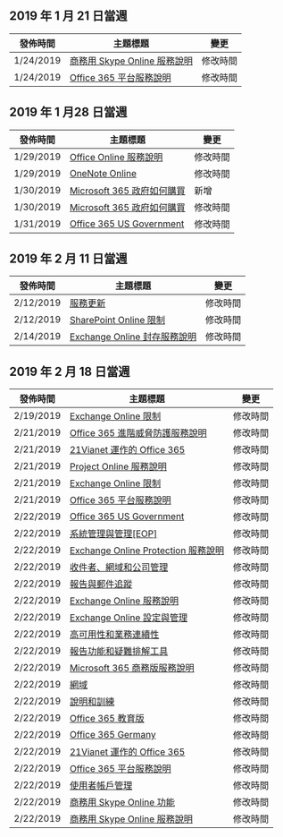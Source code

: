 <!-- This file is generated automatically each week. Changes made to this file will be overwritten.-->




## <a name="week-of-january-21-2019"></a>2019 年 1 月 21 日當週


| 發佈時間 |主題標題 | 變更 |
|------|------------|--------|
| 1/24/2019 | [商務用 Skype Online 服務說明](/Office365/ServiceDescriptions/skype-for-business-online-service-description/skype-for-business-online-service-description) | 修改時間 |
| 1/24/2019 | [Office 365 平台服務說明](/Office365/ServiceDescriptions/office-365-platform-service-description/office-365-platform-service-description) | 修改時間 |


## <a name="week-of-january-28-2019"></a>2019 年 1 月28 日當週


| 發佈時間 |主題標題 | 變更 |
|------|------------|--------|
| 1/29/2019 | [Office Online 服務說明](/Office365/ServiceDescriptions/office-online-service-description/office-online-service-description) | 修改時間 |
| 1/29/2019 | [OneNote Online](/Office365/ServiceDescriptions/office-online-service-description/onenote-online) | 修改時間 |
| 1/30/2019 | [Microsoft 365 政府如何購買](/Office365/ServiceDescriptions/office-365-platform-service-description/office-365-us-government/microsoft-365-government-how-to-buy) | 新增 |
| 1/30/2019 | [Microsoft 365 政府如何購買](/Office365/ServiceDescriptions/office-365-platform-service-description/office-365-us-government/microsoft-365-government-how-to-buy) | 修改時間 |
| 1/31/2019 | [Office 365 US Government](/Office365/ServiceDescriptions/office-365-platform-service-description/office-365-us-government/office-365-us-government) | 修改時間 |


## <a name="week-of-february-11-2019"></a>2019 年 2 月 11 日當週


| 發佈時間 |主題標題 | 變更 |
|------|------------|--------|
| 2/12/2019 | [服務更新](/Office365/ServiceDescriptions/office-365-platform-service-description/service-updates) | 修改時間 |
| 2/12/2019 | [SharePoint Online 限制](/Office365/ServiceDescriptions/sharepoint-online-service-description/sharepoint-online-limits) | 修改時間 |
| 2/14/2019 | [Exchange Online 封存服務說明](/Office365/ServiceDescriptions/exchange-online-archiving-service-description/exchange-online-archiving-service-description) | 修改時間 |


## <a name="week-of-february-18-2019"></a>2019 年 2 月 18 日當週


| 發佈時間 |主題標題 | 變更 |
|------|------------|--------|
| 2/19/2019 | [Exchange Online 限制](/Office365/ServiceDescriptions/exchange-online-service-description/exchange-online-limits) | 修改時間 |
| 2/21/2019 | [Office 365 進階威脅防護服務說明](/Office365/ServiceDescriptions/office-365-advanced-threat-protection-service-description) | 修改時間 |
| 2/21/2019 | [21Vianet 運作的 Office 365](/Office365/ServiceDescriptions/office-365-platform-service-description/office-365-operated-by-21vianet) | 修改時間 |
| 2/21/2019 | [Project Online 服務說明](/Office365/ServiceDescriptions/project-online-service-description/project-online-service-description) | 修改時間 |
| 2/21/2019 | [Exchange Online 限制](/Office365/ServiceDescriptions/exchange-online-service-description/exchange-online-limits) | 修改時間 |
| 2/21/2019 | [Office 365 平台服務說明](/Office365/ServiceDescriptions/office-365-platform-service-description/office-365-platform-service-description) | 修改時間 |
| 2/22/2019 | [Office 365 US Government](/Office365/ServiceDescriptions/office-365-platform-service-description/office-365-us-government/office-365-us-government) | 修改時間 |
| 2/22/2019 | [系統管理與管理[EOP]](/Office365/ServiceDescriptions/exchange-online-protection-service-description/administration-and-management-eop) | 修改時間 |
| 2/22/2019 | [Exchange Online Protection 服務說明](/Office365/ServiceDescriptions/exchange-online-protection-service-description/exchange-online-protection-service-description) | 修改時間 |
| 2/22/2019 | [收件者、網域和公司管理](/Office365/ServiceDescriptions/exchange-online-protection-service-description/recipient-domain-and-company-management) | 修改時間 |
| 2/22/2019 | [報告與郵件追蹤](/Office365/ServiceDescriptions/exchange-online-protection-service-description/reporting-and-message-trace) | 修改時間 |
| 2/22/2019 | [Exchange Online 服務說明](/Office365/ServiceDescriptions/exchange-online-service-description/exchange-online-service-description) | 修改時間 |
| 2/22/2019 | [Exchange Online 設定與管理](/Office365/ServiceDescriptions/exchange-online-service-description/exchange-online-setup-and-administration) | 修改時間 |
| 2/22/2019 | [高可用性和業務連續性](/Office365/ServiceDescriptions/exchange-online-service-description/high-availability-and-business-continuity) | 修改時間 |
| 2/22/2019 | [報告功能和疑難排解工具](/Office365/ServiceDescriptions/exchange-online-service-description/reporting-features-and-troubleshooting-tools) | 修改時間 |
| 2/22/2019 | [Microsoft 365 商務版服務說明](/Office365/ServiceDescriptions/microsoft-365-business-service-description) | 修改時間 |
| 2/22/2019 | [網域](/Office365/ServiceDescriptions/office-365-platform-service-description/domains) | 修改時間 |
| 2/22/2019 | [說明和訓練](/Office365/ServiceDescriptions/office-365-platform-service-description/help-and-training) | 修改時間 |
| 2/22/2019 | [Office 365 教育版](/Office365/ServiceDescriptions/office-365-platform-service-description/office-365-education) | 修改時間 |
| 2/22/2019 | [Office 365 Germany](/Office365/ServiceDescriptions/office-365-platform-service-description/office-365-germany) | 修改時間 |
| 2/22/2019 | [21Vianet 運作的 Office 365](/Office365/ServiceDescriptions/office-365-platform-service-description/office-365-operated-by-21vianet) | 修改時間 |
| 2/22/2019 | [Office 365 平台服務說明](/Office365/ServiceDescriptions/office-365-platform-service-description/office-365-platform-service-description) | 修改時間 |
| 2/22/2019 | [使用者帳戶管理](/Office365/ServiceDescriptions/office-365-platform-service-description/user-account-management) | 修改時間 |
| 2/22/2019 | [商務用 Skype Online 功能](/Office365/ServiceDescriptions/skype-for-business-online-service-description/skype-for-business-online-features) | 修改時間 |
| 2/22/2019 | [商務用 Skype Online 服務說明](/Office365/ServiceDescriptions/skype-for-business-online-service-description/skype-for-business-online-service-description) | 修改時間 |
